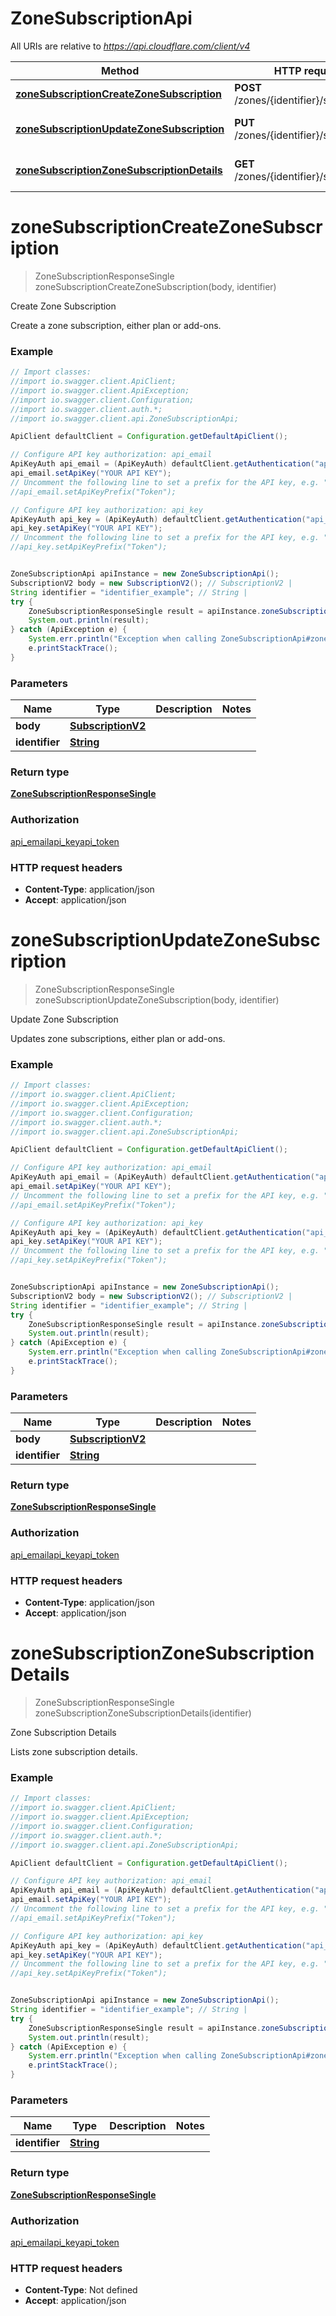 # ZoneSubscriptionApi

All URIs are relative to *https://api.cloudflare.com/client/v4*

Method | HTTP request | Description
------------- | ------------- | -------------
[**zoneSubscriptionCreateZoneSubscription**](ZoneSubscriptionApi.md#zoneSubscriptionCreateZoneSubscription) | **POST** /zones/{identifier}/subscription | Create Zone Subscription
[**zoneSubscriptionUpdateZoneSubscription**](ZoneSubscriptionApi.md#zoneSubscriptionUpdateZoneSubscription) | **PUT** /zones/{identifier}/subscription | Update Zone Subscription
[**zoneSubscriptionZoneSubscriptionDetails**](ZoneSubscriptionApi.md#zoneSubscriptionZoneSubscriptionDetails) | **GET** /zones/{identifier}/subscription | Zone Subscription Details

<a name="zoneSubscriptionCreateZoneSubscription"></a>
# **zoneSubscriptionCreateZoneSubscription**
> ZoneSubscriptionResponseSingle zoneSubscriptionCreateZoneSubscription(body, identifier)

Create Zone Subscription

Create a zone subscription, either plan or add-ons.

### Example
```java
// Import classes:
//import io.swagger.client.ApiClient;
//import io.swagger.client.ApiException;
//import io.swagger.client.Configuration;
//import io.swagger.client.auth.*;
//import io.swagger.client.api.ZoneSubscriptionApi;

ApiClient defaultClient = Configuration.getDefaultApiClient();

// Configure API key authorization: api_email
ApiKeyAuth api_email = (ApiKeyAuth) defaultClient.getAuthentication("api_email");
api_email.setApiKey("YOUR API KEY");
// Uncomment the following line to set a prefix for the API key, e.g. "Token" (defaults to null)
//api_email.setApiKeyPrefix("Token");

// Configure API key authorization: api_key
ApiKeyAuth api_key = (ApiKeyAuth) defaultClient.getAuthentication("api_key");
api_key.setApiKey("YOUR API KEY");
// Uncomment the following line to set a prefix for the API key, e.g. "Token" (defaults to null)
//api_key.setApiKeyPrefix("Token");


ZoneSubscriptionApi apiInstance = new ZoneSubscriptionApi();
SubscriptionV2 body = new SubscriptionV2(); // SubscriptionV2 | 
String identifier = "identifier_example"; // String | 
try {
    ZoneSubscriptionResponseSingle result = apiInstance.zoneSubscriptionCreateZoneSubscription(body, identifier);
    System.out.println(result);
} catch (ApiException e) {
    System.err.println("Exception when calling ZoneSubscriptionApi#zoneSubscriptionCreateZoneSubscription");
    e.printStackTrace();
}
```

### Parameters

Name | Type | Description  | Notes
------------- | ------------- | ------------- | -------------
 **body** | [**SubscriptionV2**](SubscriptionV2.md)|  |
 **identifier** | [**String**](.md)|  |

### Return type

[**ZoneSubscriptionResponseSingle**](ZoneSubscriptionResponseSingle.md)

### Authorization

[api_email](../README.md#api_email)[api_key](../README.md#api_key)[api_token](../README.md#api_token)

### HTTP request headers

 - **Content-Type**: application/json
 - **Accept**: application/json

<a name="zoneSubscriptionUpdateZoneSubscription"></a>
# **zoneSubscriptionUpdateZoneSubscription**
> ZoneSubscriptionResponseSingle zoneSubscriptionUpdateZoneSubscription(body, identifier)

Update Zone Subscription

Updates zone subscriptions, either plan or add-ons.

### Example
```java
// Import classes:
//import io.swagger.client.ApiClient;
//import io.swagger.client.ApiException;
//import io.swagger.client.Configuration;
//import io.swagger.client.auth.*;
//import io.swagger.client.api.ZoneSubscriptionApi;

ApiClient defaultClient = Configuration.getDefaultApiClient();

// Configure API key authorization: api_email
ApiKeyAuth api_email = (ApiKeyAuth) defaultClient.getAuthentication("api_email");
api_email.setApiKey("YOUR API KEY");
// Uncomment the following line to set a prefix for the API key, e.g. "Token" (defaults to null)
//api_email.setApiKeyPrefix("Token");

// Configure API key authorization: api_key
ApiKeyAuth api_key = (ApiKeyAuth) defaultClient.getAuthentication("api_key");
api_key.setApiKey("YOUR API KEY");
// Uncomment the following line to set a prefix for the API key, e.g. "Token" (defaults to null)
//api_key.setApiKeyPrefix("Token");


ZoneSubscriptionApi apiInstance = new ZoneSubscriptionApi();
SubscriptionV2 body = new SubscriptionV2(); // SubscriptionV2 | 
String identifier = "identifier_example"; // String | 
try {
    ZoneSubscriptionResponseSingle result = apiInstance.zoneSubscriptionUpdateZoneSubscription(body, identifier);
    System.out.println(result);
} catch (ApiException e) {
    System.err.println("Exception when calling ZoneSubscriptionApi#zoneSubscriptionUpdateZoneSubscription");
    e.printStackTrace();
}
```

### Parameters

Name | Type | Description  | Notes
------------- | ------------- | ------------- | -------------
 **body** | [**SubscriptionV2**](SubscriptionV2.md)|  |
 **identifier** | [**String**](.md)|  |

### Return type

[**ZoneSubscriptionResponseSingle**](ZoneSubscriptionResponseSingle.md)

### Authorization

[api_email](../README.md#api_email)[api_key](../README.md#api_key)[api_token](../README.md#api_token)

### HTTP request headers

 - **Content-Type**: application/json
 - **Accept**: application/json

<a name="zoneSubscriptionZoneSubscriptionDetails"></a>
# **zoneSubscriptionZoneSubscriptionDetails**
> ZoneSubscriptionResponseSingle zoneSubscriptionZoneSubscriptionDetails(identifier)

Zone Subscription Details

Lists zone subscription details.

### Example
```java
// Import classes:
//import io.swagger.client.ApiClient;
//import io.swagger.client.ApiException;
//import io.swagger.client.Configuration;
//import io.swagger.client.auth.*;
//import io.swagger.client.api.ZoneSubscriptionApi;

ApiClient defaultClient = Configuration.getDefaultApiClient();

// Configure API key authorization: api_email
ApiKeyAuth api_email = (ApiKeyAuth) defaultClient.getAuthentication("api_email");
api_email.setApiKey("YOUR API KEY");
// Uncomment the following line to set a prefix for the API key, e.g. "Token" (defaults to null)
//api_email.setApiKeyPrefix("Token");

// Configure API key authorization: api_key
ApiKeyAuth api_key = (ApiKeyAuth) defaultClient.getAuthentication("api_key");
api_key.setApiKey("YOUR API KEY");
// Uncomment the following line to set a prefix for the API key, e.g. "Token" (defaults to null)
//api_key.setApiKeyPrefix("Token");


ZoneSubscriptionApi apiInstance = new ZoneSubscriptionApi();
String identifier = "identifier_example"; // String | 
try {
    ZoneSubscriptionResponseSingle result = apiInstance.zoneSubscriptionZoneSubscriptionDetails(identifier);
    System.out.println(result);
} catch (ApiException e) {
    System.err.println("Exception when calling ZoneSubscriptionApi#zoneSubscriptionZoneSubscriptionDetails");
    e.printStackTrace();
}
```

### Parameters

Name | Type | Description  | Notes
------------- | ------------- | ------------- | -------------
 **identifier** | [**String**](.md)|  |

### Return type

[**ZoneSubscriptionResponseSingle**](ZoneSubscriptionResponseSingle.md)

### Authorization

[api_email](../README.md#api_email)[api_key](../README.md#api_key)[api_token](../README.md#api_token)

### HTTP request headers

 - **Content-Type**: Not defined
 - **Accept**: application/json

